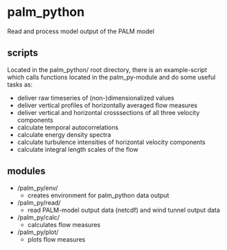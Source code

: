 # palm_python
Read and process model output of the PALM model

## scripts
Located in the palm_python/ root directory, there is an example-script which calls functions located in the palm_py-module and do some useful tasks as:

* deliver raw timeseries of (non-)dimensionalized values
* deliver vertical profiles of horizontally averaged flow measures
* deliver vertical and horizontal crosssections of all three velocity components
* calculate temporal autocorrelations 
* calculate energy density spectra
* calculate turbulence intensities of horizontal velocity components
* calculate integral length scales of the flow

## modules

* /palm_py/env/ 
  * creates environment for palm_python data output
* /palm_py/read/  
  * read PALM-model output data (netcdf) and wind tunnel output data
* /palm_py/calc/
  * calculates flow measures
* /palm_py/plot/
  * plots flow measures
